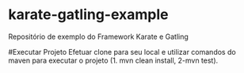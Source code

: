 # karate-gatling-example
Repositório de exemplo do Framework Karate e Gatling

#Executar Projeto
Efetuar clone para seu local e utilizar comandos do maven para executar o projeto (1. mvn clean install, 2-mvn test).
